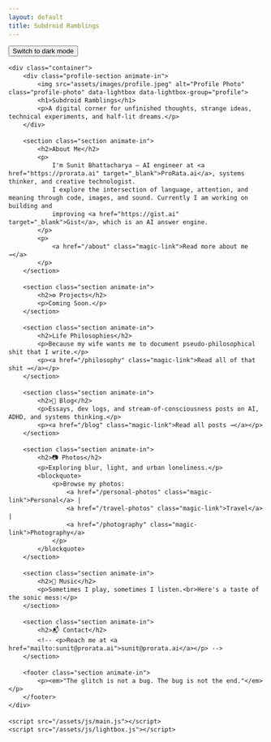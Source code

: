 ```yaml
---
layout: default
title: Subdroid Ramblings
---
```


<html lang="en">
<head>
    <meta charset="UTF-8">
    <meta name="viewport" content="width=device-width, initial-scale=1.0">
    <title>{{ page.title }}</title>
    <link rel="stylesheet" href="/assets/css/style.css">
    <link rel="stylesheet" href="/assets/css/lightbox.css">
</head>
<body>
    <button id="theme-toggle" class="magic-link">Switch to dark mode</button>
    
    <div class="container">
        <div class="profile-section animate-in">
            <img src="assets/images/profile.jpeg" alt="Profile Photo" class="profile-photo" data-lightbox data-lightbox-group="profile">
            <h1>Subdroid Ramblings</h1>
            <p>A digital corner for unfinished thoughts, strange ideas, technical experiments, and half-lit dreams.</p>
        </div>

        <section class="section animate-in">
            <h2>About Me</h2>
            <p>
                I'm Sunit Bhattacharya — AI engineer at <a href="https://prorata.ai" target="_blank">ProRata.ai</a>, systems thinker, and creative technologist.
                I explore the intersection of language, attention, and meaning through code, images, and sound. Currently I am working on building and
                improving <a href="https://gist.ai" target="_blank">Gist</a>, which is an AI answer engine.
            </p>
            <p>
                <a href="/about" class="magic-link">Read more about me →</a>
            </p>
        </section>

        <section class="section animate-in">
            <h2>⚙️ Projects</h2>
            <p>Coming Soon.</p>
        </section>

        <section class="section animate-in">
            <h2>Life Philosophies</h2>
            <p>Because my wife wants me to document pseudo-philosophical shit that I write.</p>
            <p><a href="/philosophy" class="magic-link">Read all of that shit →</a></p>
        </section>

        <section class="section animate-in">
            <h2>📓 Blog</h2>
            <p>Essays, dev logs, and stream-of-consciousness posts on AI, ADHD, and systems thinking.</p>
            <p><a href="/blog" class="magic-link">Read all posts →</a></p>
        </section>

        <section class="section animate-in">
            <h2>📷 Photos</h2>
            <p>Exploring blur, light, and urban loneliness.</p>
            <blockquote>
                <p>Browse my photos: 
                    <a href="/personal-photos" class="magic-link">Personal</a> | 
                    <a href="/travel-photos" class="magic-link">Travel</a> | 
                    <a href="/photography" class="magic-link">Photography</a>
                </p>
            </blockquote>
        </section>

        <section class="section animate-in">
            <h2>🎵 Music</h2>
            <p>Sometimes I play, sometimes I listen.<br>Here's a taste of the sonic mess:</p>
        </section>

        <section class="section animate-in">
            <h2>📬 Contact</h2>
            <!-- <p>Reach me at <a href="mailto:sunit@prorata.ai">sunit@prorata.ai</a></p> -->
        </section>

        <footer class="section animate-in">
            <p><em>"The glitch is not a bug. The bug is not the end."</em></p>
        </footer>
    </div>

    <script src="/assets/js/main.js"></script>
    <script src="/assets/js/lightbox.js"></script>
</body>
</html>
